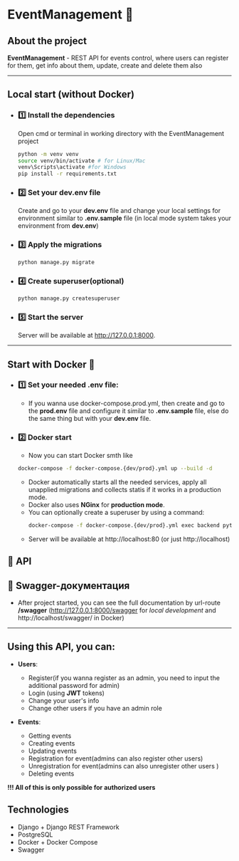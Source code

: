 # EventManagement 🎉
## About the project
**EventManagement** - REST API for events control, where users can register for them, get info about them, update, create and delete them also

---
## Local start (without Docker)

 - ### 1️⃣ Install the dependencies
    Open cmd or terminal in working directory with the EventManagement project
    ```sh 
    python -m venv venv
    source venv/bin/activate # for Linux/Maс
    venv\Scripts\activate #for Windows
    pip install -r requirements.txt
    ```

 - ### 2️⃣ Set your dev.env file
    Create and go to your **dev.env** file and change your local settings for environment similar to **.env.sample** file (in local mode system takes your environment from **dev.env**)
 - ### 3️⃣ Apply the migrations
    ```sh
    python manage.py migrate
    ```
 - ### 4️⃣ Create superuser(optional)
    ```sh
    python manage.py createsuperuser
    ```
 - ### 5️⃣ Start the server
    Server will be available at http://127.0.0.1:8000.
---
## Start with Docker 🐳
- ### 1️⃣ Set your needed .env file:
    - If you wanna use docker-compose.prod.yml, then create and go to the **prod.env** file and configure it similar to **.env.sample** file, else do the same thing but with your **dev.env** file.
- ### 2️⃣ Docker start
    - Now you can start Docker smth like
    ```sh
    docker-compose -f docker-compose.{dev/prod}.yml up --build -d
    ```
    - Docker automatically starts all the needed services, apply all unapplied migrations and collects statis if it works in a production mode.
    - Docker also uses **NGinx** for **production mode**.
    - You can optionally create a superuser by using a command:
       ```sh
       docker-compose -f docker-compose.{dev/prod}.yml exec backend python manage.py createsuperuser
       ```
    - Server will be available at http://localhost:80 (or just http://localhost)

## 📝 API
🔗 Swagger-документация
---
 - After project started, you can see the full documentation by url-route **/swagger** (http://127.0.0.1:8000/swagger for *local development* and http://localhost/swagger/ in Docker)

--- 
## Using this API, you can:
- **Users**:
    - Register(if you wanna register as an admin, you need to input the additional password for admin)
    - Login (using **JWT** tokens)
    - Change your user's info
    - Change other users if you have an admin role
    
- **Events**:
    - Getting events
    - Creating events
    - Updating events
    - Registration for event(admins can also register other users)
    - Unregistration for event(admins can also unregister other users )
    - Deleting events

**!!! All of this is only possible for authorized users**

## Technologies
 - Django + Django REST Framework
 - PostgreSQL
 - Docker + Docker Compose
 - Swagger




    




    
